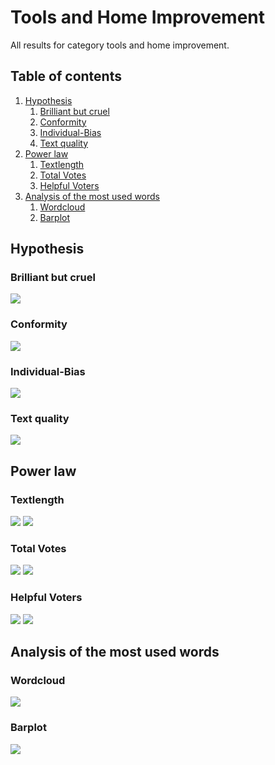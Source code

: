 # Tools and Home Improvement

All results for category tools and home improvement.

##  Table of contents

1. [Hypothesis](#hypothesis)
    1. [Brilliant but cruel](#brilliant-but-cruel)
    2. [Conformity](#conformity)
    3. [Individual-Bias](#individual-bias)
    4. [Text quality](#text-quality)
2. [Power law](#power-law)
    1. [Textlength](#textlength)
    2. [Total Votes](#total-votes)
    3. [Helpful Voters](#helpful-voters)
3. [Analysis of the most used words](#analysis-of-the-most-used-words)
    1. [Wordcloud](#wordcloud)    
    2. [Barplot](#barplot)

## Hypothesis

### Brilliant but cruel
![](./brilliantButCruelToolsAndHomeImprovement.gif)

### Conformity
![](./conformityToolsAndHomeImprovement.gif)

### Individual-Bias
![](./individualBiasToolsAndHomeImprovement.gif)

### Text quality
![](./scatterPlotwordcountToolsAndHomeImprovement.gif)

## Power law

### Textlength
![](./c_compareWordcountToOccurence_ToolsandHomeImprovement.gif)
![](./c_powerlawWordcount_ToolsandHomeImprovement.gif)

### Total Votes
![](./b_compareVotersToOccurence_ToolsandHomeImprovement.gif)
![](./b_powerlawVoters_ToolsandHomeImprovement.gif)

### Helpful Voters
![](./a_comparehelpfulVotersToOccurence_ToolsandHomeImprovement.gif)
![](./a_powerlawHelpfulVoters_ToolsandHomeImprovement.gif)

## Analysis of the most used words

### Wordcloud
![](./plotWordcloudEvaluationToolsandHomeImprovement.png)

### Barplot
![](./plotWordfrequencyEvaluationToolsandHomeImprovement.png)


